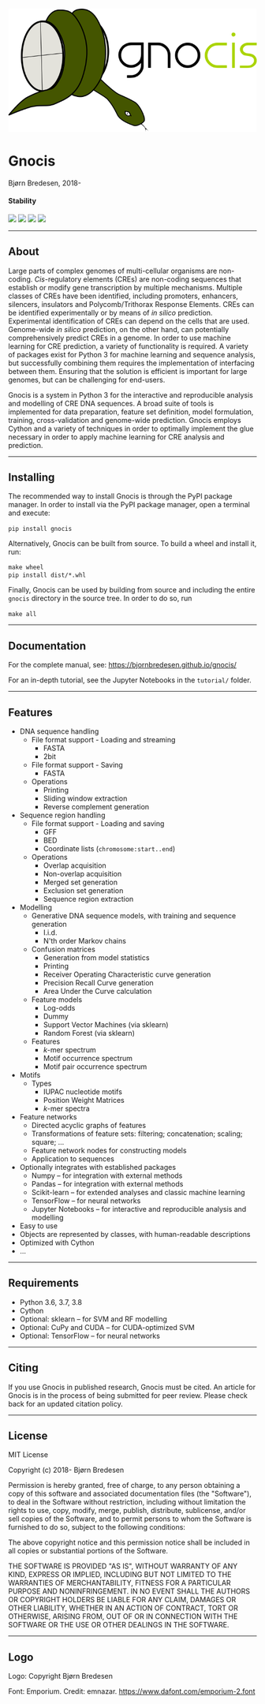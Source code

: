 
![alt text](markdown/gnocis.png "")

# Gnocis
Bjørn Bredesen, 2018-

#### Stability

![](https://github.com/bjornbredesen/gnocis/workflows/Tests%20(Linux,%20single%20version%20of%20Python)/badge.svg)
![](https://github.com/bjornbredesen/gnocis/workflows/Tests%20(Windows,%20single%20version%20of%20Python)/badge.svg)
![](https://github.com/bjornbredesen/gnocis/workflows/Tests%20(MacOS,%20single%20version%20of%20Python)/badge.svg)
![](https://github.com/bjornbredesen/gnocis/workflows/Publish%20to%20PyPI/badge.svg)


----------------------------------------------------------------------

## About

Large parts of complex genomes of multi-cellular organisms are non-coding. *Cis*-regulatory elements (CREs) are non-coding sequences that establish or modify gene transcription by multiple mechanisms. Multiple classes of CREs have been identified, including promoters, enhancers, silencers, insulators and Polycomb/Trithorax Response Elements. CREs can be identified experimentally or by means of *in silico* prediction. Experimental identification of CREs can depend on the cells that are used. Genome-wide *in silico* prediction, on the other hand, can potentially comprehensively predict CREs in a genome. In order to use machine learning for CRE prediction, a variety of functionality is required. A variety of packages exist for Python 3 for machine learning and sequence analysis, but successfully combining them requires the implementation of interfacing between them. Ensuring that the solution is efficient is important for large genomes, but can be challenging for end-users.

Gnocis is a system in Python 3 for the interactive and reproducible analysis and modelling of CRE DNA sequences. A broad suite of tools is implemented for data preparation, feature set definition, model formulation, training, cross-validation and genome-wide prediction. Gnocis employs Cython and a variety of techniques in order to optimally implement the glue necessary in order to apply machine learning for CRE analysis and prediction.


----------------------------------------------------------------------

## Installing

The recommended way to install Gnocis is through the PyPI package manager. In order to install via the PyPI package manager, open a terminal and execute:

`pip install gnocis`


Alternatively, Gnocis can be built from source. To build a wheel and install it, run:

```
make wheel
pip install dist/*.whl
```

Finally, Gnocis can be used by building from source and including the entire `gnocis` directory in the source tree. In order to do so, run

`make all`


----------------------------------------------------------------------

## Documentation

For the complete manual, see: https://bjornbredesen.github.io/gnocis/

For an in-depth tutorial, see the Jupyter Notebooks in the `tutorial/` folder.


----------------------------------------------------------------------

## Features

 * DNA sequence handling
     * File format support - Loading and streaming
        - FASTA
        - 2bit
     * File format support - Saving
        - FASTA
     * Operations
        - Printing
        - Sliding window extraction
        - Reverse complement generation
 * Sequence region handling
     * File format support - Loading and saving
        - GFF
        - BED
        - Coordinate lists (`chromosome:start..end`)
     * Operations
        - Overlap acquisition
        - Non-overlap acquisition
        - Merged set generation
        - Exclusion set generation
        - Sequence region extraction
 * Modelling
     * Generative DNA sequence models, with training and sequence generation
        - I.i.d.
        - N'th order Markov chains
     * Confusion matrices
        - Generation from model statistics
        - Printing
        - Receiver Operating Characteristic curve generation
        - Precision Recall Curve generation
        - Area Under the Curve calculation
     * Feature models
        - Log-odds
        - Dummy
        - Support Vector Machines (via sklearn)
        - Random Forest (via sklearn)
     * Features
        - *k*-mer spectrum
        - Motif occurrence spectrum
        - Motif pair occurrence spectrum
 * Motifs
     * Types
        - IUPAC nucleotide motifs
        - Position Weight Matrices
        - *k*-mer spectra
 * Feature networks
    * Directed acyclic graphs of features
    * Transformations of feature sets: filtering; concatenation; scaling; square; ...
    * Feature network nodes for constructing models
    * Application to sequences
 * Optionally integrates with established packages
    * Numpy – for integration with external methods
    * Pandas – for integration with external methods
    * Scikit-learn – for extended analyses and classic machine learning
    * TensorFlow – for neural networks
    * Jupyter Notebooks – for interactive and reproducible analysis and modelling
 * Easy to use
 * Objects are represented by classes, with human-readable descriptions
 * Optimized with Cython
 * ...


-------------------------------------------------

## Requirements

 * Python 3.6, 3.7, 3.8
 * Cython
 * Optional: sklearn – for SVM and RF modelling
 * Optional: CuPy and CUDA – for CUDA-optimized SVM
 * Optional: TensorFlow – for neural networks


-------------------------------------------------

## Citing
If you use Gnocis in published research, Gnocis must be cited. An article for Gnocis is in the process of being submitted for peer review. Please check back for an updated citation policy.


----------------------------------------------------------------------

## License

MIT License

Copyright (c) 2018- Bjørn Bredesen

Permission is hereby granted, free of charge, to any person obtaining a copy
of this software and associated documentation files (the "Software"), to deal
in the Software without restriction, including without limitation the rights
to use, copy, modify, merge, publish, distribute, sublicense, and/or sell
copies of the Software, and to permit persons to whom the Software is
furnished to do so, subject to the following conditions:

The above copyright notice and this permission notice shall be included in all
copies or substantial portions of the Software.

THE SOFTWARE IS PROVIDED "AS IS", WITHOUT WARRANTY OF ANY KIND, EXPRESS OR
IMPLIED, INCLUDING BUT NOT LIMITED TO THE WARRANTIES OF MERCHANTABILITY,
FITNESS FOR A PARTICULAR PURPOSE AND NONINFRINGEMENT. IN NO EVENT SHALL THE
AUTHORS OR COPYRIGHT HOLDERS BE LIABLE FOR ANY CLAIM, DAMAGES OR OTHER
LIABILITY, WHETHER IN AN ACTION OF CONTRACT, TORT OR OTHERWISE, ARISING FROM,
OUT OF OR IN CONNECTION WITH THE SOFTWARE OR THE USE OR OTHER DEALINGS IN THE
SOFTWARE.

----------------------------------------------------------------------

## Logo

Logo: Copyright Bjørn Bredesen

Font: Emporium. Credit: emnazar. https://www.dafont.com/emporium-2.font


